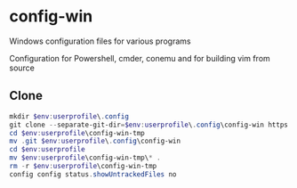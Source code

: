 # config-win
Windows configuration files for various programs

Configuration for Powershell, cmder, conemu and for building vim from source

## Clone
```powershell
mkdir $env:userprofile\.config
git clone --separate-git-dir=$env:userprofile\.config\config-win https://github.com/jmzagorski/config-win.git $env:userprofile\config-win-tmp
cd $env:userprofile\config-win-tmp
mv .git $env:userprofile\.config\config-win
cd $env:userprofile
mv $env:userprofile\config-win-tmp\* .
rm -r $env:userprofile\config-win-tmp
config config status.showUntrackedFiles no
```
